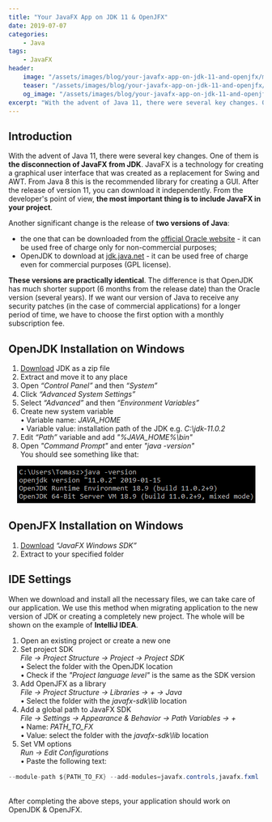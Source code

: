 ```yaml
---
title: "Your JavaFX App on JDK 11 & OpenJFX"
date: 2019-07-07
categories:
    - Java
tags:
    - JavaFX
header:
    image: "/assets/images/blog/your-javafx-app-on-jdk-11-and-openjfx/main-image.png"
    teaser: "/assets/images/blog/your-javafx-app-on-jdk-11-and-openjfx/main-image-teaser.png"
    og_image: "/assets/images/blog/your-javafx-app-on-jdk-11-and-openjfx/main-image-teaser.png"
excerpt: "With the advent of Java 11, there were several key changes. One of them is the disconnection of JavaFX from JDK. JavaFX is a technology for creating a graphical user interface that was created as a replacement for Swing and AWT. From Java 8 this is the recommended library for creating a GUI."
---
```


## Introduction
With the advent of Java 11, there were several key changes. One of them is **the disconnection of JavaFX from JDK**. JavaFX is a technology for creating a graphical user interface that was created as a replacement for Swing and AWT. From Java 8 this is the recommended library for creating a GUI. After the release of version 11, you can download it independently. From the developer's point of view, **the most important thing is to include JavaFX in your project**.  

Another significant change is the release of **two versions of Java**:
- the one that can be downloaded from the <a href="https://www.oracle.com/technetwork/java/index.html" target="_blank">official Oracle website</a> - it can be used free of charge only for non-commercial purposes; 
- OpenJDK to download at <a href="https://jdk.java.net" target="_blank">jdk.java.net</a> - it can be used free of charge even for commercial purposes (GPL license).

**These versions are practically identical**. The difference is that OpenJDK has much shorter support (6 months from the release date) than the Oracle version (several years). If we want our version of Java to receive any security patches (in the case of commercial applications) for a longer period of time, we have to choose the first option with a monthly subscription fee.

## OpenJDK Installation on Windows
1.	<a href="https://jdk.java.net/archive/" target="_blank">Download</a> JDK as a zip file
2.	Extract and move it to any place
3.	Open *“Control Panel”* and then *“System”*
4.	Click *“Advanced System Settings”*
5.	Select *“Advanced”* and then *“Environment Variables”*
6.	Create new system variable  
• Variable name: *JAVA_HOME*  
• Variable value: installation path of the JDK e.g. *C:\jdk-11.0.2*
7.	Edit *“Path”* variable and add *"%JAVA_HOME%\bin"*
8.	Open *"Command Prompt"* and enter *"java -version"*  
You should see something like that:
<div style="text-align: center;">
    <img alt="result" src="/assets/images/blog/your-javafx-app-on-jdk-11-and-openjfx/cmd.png">
</div>


## OpenJFX Installation on Windows
1.	<a href="https://gluonhq.com/products/javafx/" target="_blank">Download</a> *“JavaFX Windows SDK”*
2.	Extract to your specified folder

## IDE Settings
When we download and install all the necessary files, we can take care of our application. We use this method when migrating application to the new version of JDK or creating a completely new project. The whole will be shown on the example of **IntelliJ IDEA**.

1.	Open an existing project or create a new one
2.	Set project SDK  
*File →&nbsp;Project&nbsp;Structure →&nbsp;Project →&nbsp;Project SDK*  
• Select the folder with the OpenJDK location  
• Check if the *"Project language level"* is the same as the SDK version
3.	Add OpenJFX as a library  
*File →&nbsp;Project&nbsp;Structure →&nbsp;Libraries →&nbsp;+ →&nbsp;Java*  
• Select the folder with the *javafx-sdk\lib* location
4.	Add a global path to JavaFX SDK  
*File →&nbsp;Settings →&nbsp;Appearance&nbsp;&&nbsp;Behavior →&nbsp;Path&nbsp;Variables →&nbsp;+*  
• Name: *PATH_TO_FX*  
• Value:  select the folder with the *javafx-sdk\lib* location
5.	Set VM options  
*Run →&nbsp;Edit Configurations*  
• Paste the following text:  
```java
--module-path ${PATH_TO_FX} --add-modules=javafx.controls,javafx.fxml
```
  
<br/>
After completing the above steps, your application should work on OpenJDK & OpenJFX.